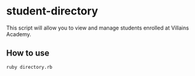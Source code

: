 # student-directory

This script will allow you to view and manage students enrolled at Villains Academy.

## How to use

```shell
ruby directory.rb
```
